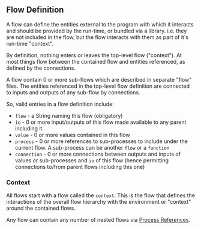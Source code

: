 ## Flow Definition

A flow can define the entities external to the program with which it interacts and should be provided by the run-time, 
or bundled via a library. i.e. they are not included in the flow, but the flow interacts with them as part of it's
run-time "context".

By definition, nothing enters or leaves the top-level flow ("context").
At most things flow between the contained flow and entities referenced, as defined by the connections.

A flow contain 0 or more sub-flows which are described in separate "flow" files.
The entities referenced in the top-level flow definition are connected to inputs and outputs of any sub-flow by 
connections.

So, valid entries in a flow definition include:
- `flow`       - a String naming this flow (obligatory)
- `io`         - 0 or more input/outputs of this flow made available to any parent including it
- `value`      - 0 or more values contained in this flow
- `process`    - 0 or more references to sub-processes to include under the current flow. A sub-process
can be another `flow` or a `function`
- `connection` - 0 or more connections between outputs and inputs of values or sub-processes and `io` of this flow 
(hence permitting connections to/from parent flows including this one)

### Context
All flows start with a flow called the `context`. This is the flow that defines the interactions
of the overall flow hierarchy with the environment or "context" around the contained flows.

Any flow can contain any number of nested flows via [Process References](process_references.md).